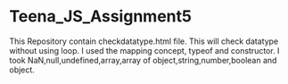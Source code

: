 # Teena_JS_Assignment5

This Repository contain checkdatatype.html file. This will check datatype without using loop. I used the mapping concept, typeof and constructor. I took NaN,null,undefined,array,array of object,string,number,boolean and object.
